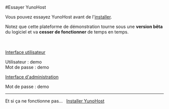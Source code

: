 #Essayer YunoHost

Vous pouvez essayez YunoHost avant de l'[installer](/install_fr).

Notez que cette plateforme de démonstration tourne sous une **version bêta** du logiciel et va **cesser de fonctionner** de temps en temps.

<br />
<br />

  <div class="row text-center">
    <div class="col-md-6">
      <a href="https://demo.yunohost.org/webmail" class="btn btn-primary btn-lg">Interface utilisateur</a>
      <p class="text-muted">Utilisateur : demo<br>Mot de passe : demo</p>
    </div>
    <div class="col-md-5">
      <a href="https://demo.yunohost.org/ynhadmin" class="btn btn-danger btn-lg">Interface d'administration</a>
      <p class="text-muted">Mot de passe : demo</p>
    </div>
  </div>

---

<div class="text-center">

Et si ça ne fonctionne pas... &nbsp;  <a href="/install_fr" class="btn btn-success">Installer YunoHost</a>

</div>
